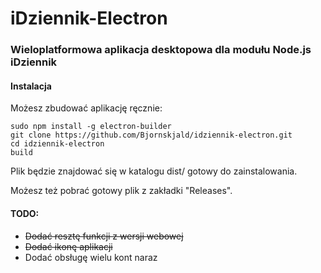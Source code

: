 # iDziennik-Electron

### Wieloplatformowa aplikacja desktopowa dla modułu Node.js iDziennik

#### Instalacja

Możesz zbudować aplikację ręcznie:
```
sudo npm install -g electron-builder
git clone https://github.com/Bjornskjald/idziennik-electron.git
cd idziennik-electron
build
``` 
Plik będzie znajdować się w katalogu dist/ gotowy do zainstalowania.

Możesz też pobrać gotowy plik z zakładki "Releases".

#### TODO:

- ~~Dodać resztę funkcji z wersji webowej~~
- ~~Dodać ikonę aplikacji~~
- Dodać obsługę wielu kont naraz
